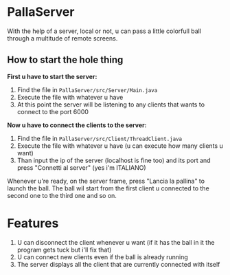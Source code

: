 # PallaServer

With the help of a server, local or not, u can pass a little colorfull ball through a multitude of remote screens.

## How to start the hole thing

**First u have to start the server:**
1. Find the file in `PallaServer/src/Server/Main.java`
2. Execute the file with whatever u have
3. At this point the server will be listening to any clients that wants to connect to the port 6000

**Now u have to connect the clients to the server:**
1. Find the file in `PallaServer/src/Client/ThreadClient.java`
2. Execute the file with whatever u have (u can execute how many clients u want)
3. Than input the ip of the server (localhost is fine too) and its port and press "Connetti al server" (yes i'm ITALIANO)

Whenever u're ready, on the server frame, press "Lancia la pallina" to launch the ball.
The ball wil start from the first client u connected to the second one to the third one and so on.

# Features

1. U can disconnect the client whenever u want (if it has the ball in it the program gets tuck but i'll fix that)
2. U can connect new clients even if the ball is already running
3. The server displays all the client that are currently connected with itself
